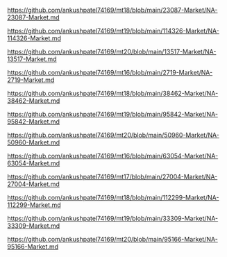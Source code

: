 <p><a href="https://github.com/ankushpatel74169/mt18/blob/main/23087-Market/NA-23087-Market.md">https://github.com/ankushpatel74169/mt18/blob/main/23087-Market/NA-23087-Market.md</a></p><p><a href="https://github.com/ankushpatel74169/mt19/blob/main/114326-Market/NA-114326-Market.md">https://github.com/ankushpatel74169/mt19/blob/main/114326-Market/NA-114326-Market.md</a></p><p><a href="https://github.com/ankushpatel74169/mt20/blob/main/13517-Market/NA-13517-Market.md">https://github.com/ankushpatel74169/mt20/blob/main/13517-Market/NA-13517-Market.md</a></p><p><a href="https://github.com/ankushpatel74169/mt16/blob/main/2719-Market/NA-2719-Market.md">https://github.com/ankushpatel74169/mt16/blob/main/2719-Market/NA-2719-Market.md</a></p><p><a href="https://github.com/ankushpatel74169/mt18/blob/main/38462-Market/NA-38462-Market.md">https://github.com/ankushpatel74169/mt18/blob/main/38462-Market/NA-38462-Market.md</a></p><p><a href="https://github.com/ankushpatel74169/mt19/blob/main/95842-Market/NA-95842-Market.md">https://github.com/ankushpatel74169/mt19/blob/main/95842-Market/NA-95842-Market.md</a></p><p><a href="https://github.com/ankushpatel74169/mt20/blob/main/50960-Market/NA-50960-Market.md">https://github.com/ankushpatel74169/mt20/blob/main/50960-Market/NA-50960-Market.md</a></p><p><a href="https://github.com/ankushpatel74169/mt16/blob/main/63054-Market/NA-63054-Market.md">https://github.com/ankushpatel74169/mt16/blob/main/63054-Market/NA-63054-Market.md</a></p><p><a href="https://github.com/ankushpatel74169/mt17/blob/main/27004-Market/NA-27004-Market.md">https://github.com/ankushpatel74169/mt17/blob/main/27004-Market/NA-27004-Market.md</a></p><p><a href="https://github.com/ankushpatel74169/mt18/blob/main/112299-Market/NA-112299-Market.md">https://github.com/ankushpatel74169/mt18/blob/main/112299-Market/NA-112299-Market.md</a></p><p><a href="https://github.com/ankushpatel74169/mt19/blob/main/33309-Market/NA-33309-Market.md">https://github.com/ankushpatel74169/mt19/blob/main/33309-Market/NA-33309-Market.md</a></p><p><a href="https://github.com/ankushpatel74169/mt20/blob/main/95166-Market/NA-95166-Market.md">https://github.com/ankushpatel74169/mt20/blob/main/95166-Market/NA-95166-Market.md</a></p>
